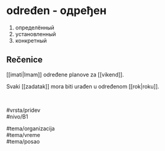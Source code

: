 # određen - одређен

1. определённый  
2. установленный  
3. конкретный

## Rečenice

[[imati|Imam]] određene planove za [[vikend]].

Svaki [[zadatak]] mora biti urađen u određenom [[rok|roku]].

<br>

#vrsta/pridev  
#nivo/B1  

#tema/organizacija  
#tema/vreme  
#tema/posao  

